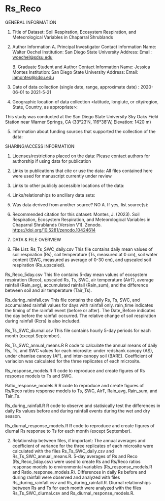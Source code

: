 # Rs_Reco

GENERAL INFORMATION

1. Title of Dataset: Soil Respiration, Ecosystem Respiration, and Meteorological Variables in Chaparral Shrublands

2. Author Information
	A. Principal Investigator Contact Information
		Name: Walter Oechel
		Institution: San Diego State University
		Address: 
		Email: woechel@sdsu.edu

	B. Graduate Student and Author Contact Information
		Name: Jessica Montes
		Institution: San Diego State University
		Address: 
		Email: jamontes@sdsu.edu


3. Date of data collection (single date, range, approximate date) <suggested format YYYY-MM-DD>: 
   2020-06-01 to 2021-5-21 

4. Geographic location of data collection <latitude, longiute, or city/region, State, Country, as appropriate>: 

This study was conducted at the San Diego State University Sky Oaks Field Station near Warner Springs, CA (33°23′N, 116°38′W, Elevation: 1420 m)

5. Information about funding sources that supported the collection of the data: 

SHARING/ACCESS INFORMATION

1. Licenses/restrictions placed on the data: Please contact authors for authorship if using data for publication

2. Links to publications that cite or use the data: All files contained here were used for manuscript currently under review

3. Links to other publicly accessible locations of the data: 

4. Links/relationships to ancillary data sets: 

5. Was data derived from another source? NO
	A. If yes, list source(s): 

6. Recommended citation for this dataset:
   Montes, J. (2023). Soil Respiration, Ecosystem Respiration, and Meteorological Variables in Chaparral Shrublands (Version V1). Zenodo. https://doi.org/10.5281/zenodo.10424614

8. DATA & FILE OVERVIEW

1. File List: 
Rs_Ts_SWC_daily.csv
	This file contains daily mean values of soil respiration (Rs), soil temperature (Ts, measured at 0 cm), soil water content (SWC, measured as average of 0-30 cm), and upscaled soil respiration (Rs_upscaled). 

Rs_Reco_5day.csv
	This file contains 5-day mean values of ecosystem respiration (Reco), upscaled Rs, Ts, SWC, air temperature (AirT), average rainfall (Rain_avg), accumulated rainfall (Rain_sum), and the difference between soil and air temperature (Tair_Ts). 

 Rs_during_rainfall.csv
 	This file contains the daily Rs, Ts, SWC, and accumulated rainfall values for days with rainfall only. rain_time indicates the timing of the rainfall event (before or after). The Date_Before indicates the day before the rainfall occurred. The relative change of soil respiration during rainfall (Rcrs) is also included. 
  
  Rs_Ts_SWC_diurnal.csv
  	This file contains hourly 5-day periods for each month (except September).
 
 Rs_Ts_SWC_annual_means.R
	R code to calculate the annual means of daily Rs, Ts, and SWC values for each microsite: under redshank canopy (AS), under chamise canopy (AF), and inter-canopy soil (BARE). Coefficient of variacion was calculated for the three replicates of each microsite. 

 Rs_response_models.R
	R code to reproduce and create figures of Rs response models to Ts and SWC. 

 Ratio_response_models.R
 	R code to reproduce and create figures of Rs/Reco ratios response models to Ts, SWC, AirT, Rain_avg, Rain_sum, and Tair_Ts.  
  
 Rs_during_rainfall.R
 	R code to observe and statisically test the differences in daily Rs values before and during rainfall events during the wet and dry season.
  
  Rs_diurnal_response_models.R
  	R code to reproduce and create figures of diurnal Rs response to Ts for each month (except September). 

2. Relationship between files, if important:
   	The annual averages and coefficient of variance for the three replicates of each microsite were calculated with the files Rs_Ts_SWC_daily.csv and Rs_Ts_SWC_annual_means.R.
	5-day averages of Rs and Reco (Rs_Reco_5day.csv) were used to create Rs and Rs/Reco ratios response models to environmental variables (Rs_response_models.R and Ratio_response_models.R).
   	Differences in daily Rs before and during rainfall were observed and analyzed with files Rs_during_rainfall.csv and Rs_during_rainfall.R.
   	Diurnal relationships between Rs and Ts for each month were analyzed with the files Rs_Ts_SWC_diurnal.csv and Rs_diurnal_response_models.R.


